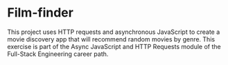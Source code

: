 # Film-finder

This project uses HTTP requests and asynchronous JavaScript to create a movie discovery app that will recommend random movies by genre.
This exercise is part of the Async JavaScript and HTTP Requests module of the Full-Stack Engineering career path.
